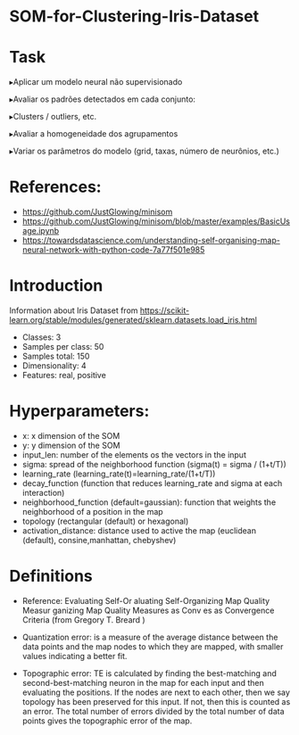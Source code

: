 # SOM-for-Clustering-Iris-Dataset

# Task

▸Aplicar um modelo neural não supervisionado

▸Avaliar os padrões detectados em cada conjunto:

▸Clusters / outliers, etc.

▸Avaliar a homogeneidade dos agrupamentos

▸Variar os parâmetros do modelo (grid, taxas, número
de neurônios, etc.)

# References:

* https://github.com/JustGlowing/minisom
* https://github.com/JustGlowing/minisom/blob/master/examples/BasicUsage.ipynb
* https://towardsdatascience.com/understanding-self-organising-map-neural-network-with-python-code-7a77f501e985

# Introduction
Information about Iris Dataset from https://scikit-learn.org/stable/modules/generated/sklearn.datasets.load_iris.html

* Classes: 3
* Samples per class: 50
* Samples total: 150
* Dimensionality: 4
* Features: real, positive

# Hyperparameters:

* x: x dimension of the SOM
* y: y dimension of the SOM
* input_len: number of the elements os the vectors in the input
* sigma: spread of the neighborhood function (sigma(t) = sigma / (1+t/T))
* learning_rate (learning_rate(t)=learning_rate/(1+t/T))
* decay_function (function that reduces learning_rate and sigma at each interaction)
* neighborhood_function (default=gaussian): function that weights the neighborhood of a position in the map
* topology (rectangular (default) or hexagonal)
* activation_distance: distance used to active the map (euclidean (default), consine,manhattan, chebyshev)

# Definitions

* Reference: Evaluating Self-Or aluating Self-Organizing Map Quality Measur ganizing Map Quality Measures as Conv es as Convergence Criteria (from Gregory T. Breard )

* Quantization error: is a measure of the average distance between the data points and the map nodes to which they are mapped, with smaller values indicating a better fit.

* Topographic error: TE is calculated by finding the best-matching and second-best-matching neuron in the map for each input and then evaluating the positions. If the nodes are next to each other, then we say topology has been preserved for this input. If not, then this is counted as an error. The total number of errors divided by the total number of data points gives the topographic error of the map.

